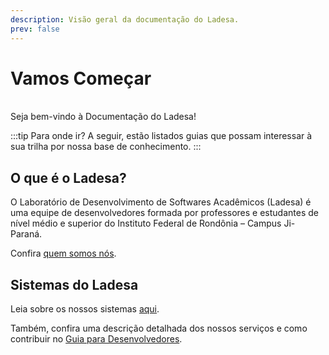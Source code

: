 ```yaml
---
description: Visão geral da documentação do Ladesa.
prev: false
---
```


<script setup lang="ts">
import LinkCard from "../../components/LinkCard.vue";
</script>

# Vamos Começar
<br/>
Seja bem-vindo à Documentação do Ladesa!

:::tip Para onde ir?
A seguir, estão listados guias que possam interessar à sua trilha por nossa base de conhecimento.
:::

<!-- :::tip Bem-vindo!
Seja bem-vindo à Documentação do Ladesa.
:::-->

<div>
  <LinkCard
    title="Guia para Usuários"
    description="Navegue pela documentação destinada aos utilizadores do sistema."
    href="/user-guides/introduction"
  />
  
  <LinkCard
    title="Guia para Desenvolvedores"
    description="Navegue pela documentação destinada aos desenvolvedores do sistema."
    href="/developers"
  />
</div>


## O que é o Ladesa?

O Laboratório de Desenvolvimento de Softwares Acadêmicos (Ladesa) é uma equipe de desenvolvedores formada por professores e estudantes de nível médio e superior do Instituto Federal de Rondônia – Campus Ji-Paraná.

<!-- Somos participantes do projeto de ensino criado pelo professor Danilo Escudero. -->

Confira [quem somos nós](../about/team.md).

## Sistemas do Ladesa

Leia sobre os nossos sistemas [aqui](./systems.md).

Também, confira uma descrição detalhada dos nossos serviços e como contribuir no [Guia para Desenvolvedores](../developers/).